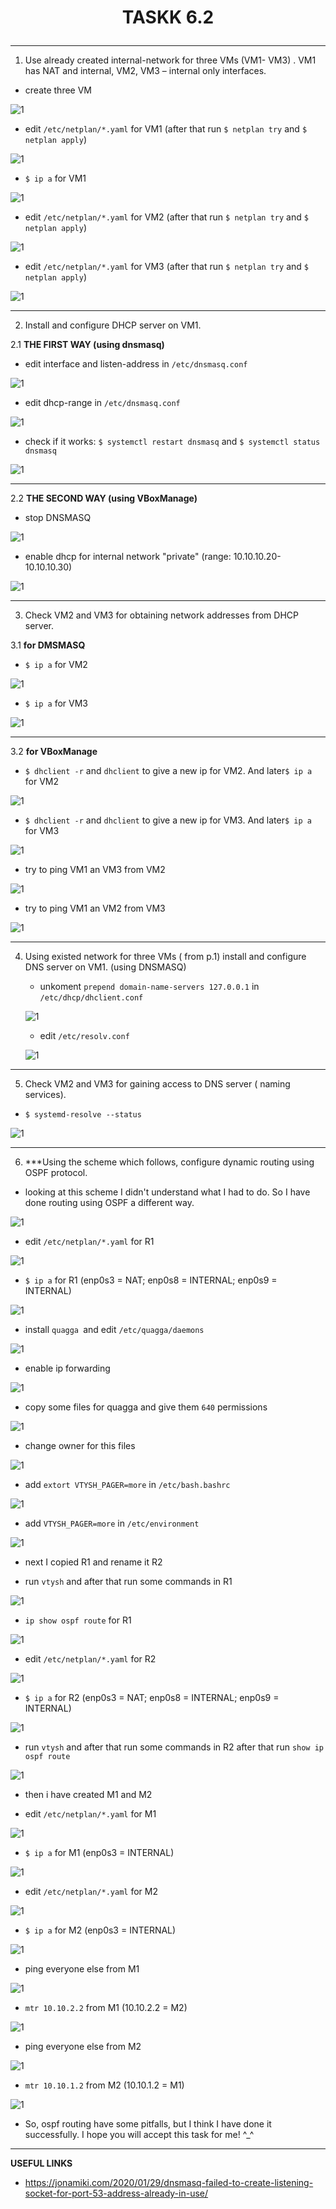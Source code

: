 # <p align="center">__TASKK 6.2__</p>

---

1. Use  already created internal-network for three VMs (VM1-  VM3)  .  VM1 has NAT and internal, VM2, VM3 – internal only interfaces.

  * create three VM

  ![1](screenshots/1.png)


  * edit `/etc/netplan/*.yaml` for VM1 (after that run `$ netplan try` and `$ netplan apply`)

  ![1](screenshots/2.png)


  * `$ ip a` for VM1

  ![1](screenshots/3.png)


  * edit `/etc/netplan/*.yaml` for VM2 (after that run `$ netplan try` and `$ netplan apply`)

  ![1](screenshots/4.png)


  * edit `/etc/netplan/*.yaml` for VM3 (after that run `$ netplan try` and `$ netplan apply`)

  ![1](screenshots/5.png)

---

2. Install and configure DHCP server on VM1.

 2.1 __THE FIRST WAY (using dnsmasq)__

 * edit interface and listen-address in `/etc/dnsmasq.conf`

 ![1](screenshots/6.png)


 * edit dhcp-range in `/etc/dnsmasq.conf`

 ![1](screenshots/7.png)


 * check if it works: `$ systemctl restart dnsmasq` and `$ systemctl status dnsmasq`

 ![1](screenshots/10.png)

---

  2.2 __THE SECOND WAY (using VBoxManage)__

  * stop DNSMASQ

  ![1](screenshots/20.png)


  * enable dhcp for internal network "private" (range: 10.10.10.20-10.10.10.30)

  ![1](screenshots/15.png)


---

3. Check VM2 and VM3  for obtaining  network addresses from DHCP server.

  3.1 __for DMSMASQ__

  * `$ ip a` for VM2

  ![1](screenshots/11.png)


  * `$ ip a` for VM3

  ![1](screenshots/12.png)

---

  3.2 __for VBoxManage__

  * `$ dhclient -r` and `dhclient` to give a new ip for VM2. And later`$ ip a` for VM2

  ![1](screenshots/16.png)


  * `$ dhclient -r` and `dhclient` to give a new ip for VM3. And later`$ ip a` for VM3

  ![1](screenshots/17.png)


  * try to ping VM1 an VM3 from VM2

  ![1](screenshots/18.png)


  * try to ping VM1 an VM2 from VM3

  ![1](screenshots/19.png)

---

4. Using existed network for three VMs ( from p.1) install and configure DNS server on VM1. (using DNSMASQ)

   * unkoment `prepend domain-name-servers 127.0.0.1` in `/etc/dhcp/dhclient.conf`

   ![1](screenshots/8.png)


   * edit `/etc/resolv.conf`

   ![1](screenshots/9.png)

---

5. Check VM2 and VM3  for gaining access to DNS server ( naming services).

  * `$ systemd-resolve --status`

  ![1](screenshots/14.png)

---

6. ***Using the scheme which follows, configure dynamic routing using OSPF protocol.

  * looking at this scheme I didn't understand what I had to do. So I have done routing using OSPF a different way.

  ![1](screenshots/21.png)


  * edit `/etc/netplan/*.yaml` for R1

  ![1](screenshots/22.png)


  * `$ ip a` for R1 (enp0s3 = NAT; enp0s8 = INTERNAL; enp0s9 = INTERNAL)

  ![1](screenshots/23.png)


  * install `quagga `and edit `/etc/quagga/daemons`

  ![1](screenshots/24.png)


  * enable ip forwarding

  ![1](screenshots/25.png)


  * copy some files for quagga and give them `640` permissions

  ![1](screenshots/26.png)


  * change owner for this files

  ![1](screenshots/27.png)


  * add `extort VTYSH_PAGER=more` in `/etc/bash.bashrc`

  ![1](screenshots/28.png)


  * add `VTYSH_PAGER=more` in `/etc/environment`

  ![1](screenshots/29.png)


  * next I copied R1 and rename it R2


  * run `vtysh` and after that run some commands in R1

  ![1](screenshots/30.png)


  * `ip show ospf route` for R1

  ![1](screenshots/31.png)


  * edit `/etc/netplan/*.yaml` for R2

  ![1](screenshots/32.png)


  * `$ ip a` for R2 (enp0s3 = NAT; enp0s8 = INTERNAL; enp0s9 = INTERNAL)

  ![1](screenshots/33.png)


  * run `vtysh` and after that run some commands in R2 after that run `show ip ospf route`

  ![1](screenshots/34.png)


  * then i have created M1 and M2


  * edit `/etc/netplan/*.yaml` for M1

  ![1](screenshots/35.png)


  * `$ ip a` for M1 (enp0s3 = INTERNAL)

  ![1](screenshots/36.png)


  * edit `/etc/netplan/*.yaml` for M2

  ![1](screenshots/37.png)


  * `$ ip a` for M2 (enp0s3 = INTERNAL)

  ![1](screenshots/38.png)


  * ping everyone else from M1

  ![1](screenshots/39.png)


  * `mtr 10.10.2.2` from M1 (10.10.2.2 = M2)

  ![1](screenshots/40.png)


  * ping everyone else from M2

  ![1](screenshots/41.png)


  * `mtr 10.10.1.2` from M2 (10.10.1.2 = M1)

  ![1](screenshots/42.png)


  * So, ospf routing have some pitfalls, but  I think I have done it successfully. I hope you will accept this task for me! ^_^

---

__USEFUL LINKS__
* https://jonamiki.com/2020/01/29/dnsmasq-failed-to-create-listening-socket-for-port-53-address-already-in-use/
